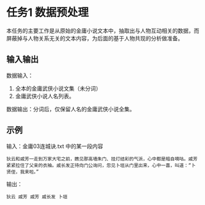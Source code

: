 # 任务1 数据预处理

本任务的主要工作是从原始的金庸小说文本中，抽取出与人物互动相关的数据，而屏蔽掉与人物关系无关的文本内容，为后面的基于人物共现的分析做准备。

## 输入输出

数据输入：
  1. 全本的金庸武侠小说文集（未分词）
  2. 金庸武侠小说人名列表。

数据输出：分词后，仅保留人名的金庸武侠小说全集。

## 示例

输入：金庸03连城诀.txt 中的某一段内容

```
狄云和戚芳一走到万家大宅之前，瞧见那高墙朱门、挂灯结彩的气派，心中都是暗自嘀咕。戚芳紧紧拉住了父亲的衣袖。戚长发正待向门公询问，忽见卜垣从门里出来，心中一喜，叫道：“卜贤侄，我来啦。”
```

输出：

```
狄云 戚芳 戚芳 戚长发 卜垣
```
